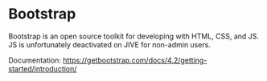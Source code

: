 # Bootstrap

Bootstrap is an open source toolkit for developing with HTML, CSS, and JS. JS is unfortunately deactivated on JIVE for non-admin users.

Documentation: https://getbootstrap.com/docs/4.2/getting-started/introduction/
